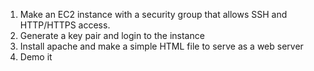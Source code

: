 1. Make an EC2 instance with a security group that allows SSH and HTTP/HTTPS access.
2. Generate a key pair and login to the instance
3. Install apache and make a simple HTML file to serve as a web server
4. Demo it
